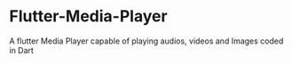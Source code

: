 # Flutter-Media-Player
A flutter Media Player capable of playing audios, videos and Images coded in Dart
